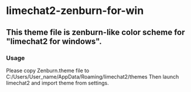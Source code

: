 # limechat2-zenburn-for-win  
This theme file is zenburn-like color scheme for "limechat2 for windows".  
---
### Usage  
Please copy Zenburn.theme file to C:/Users/User_name/AppData/Roaming/limechat2/themes
Then launch limechat2 and import theme from settings.
